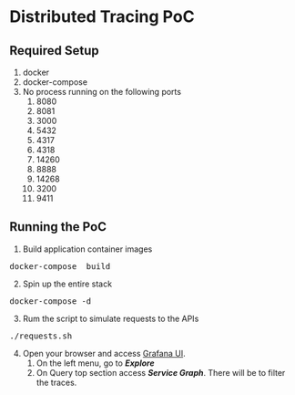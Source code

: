 
# Distributed Tracing PoC


## Required Setup
1. docker
2. docker-compose
3. No process running on the following ports
   1. 8080
   2. 8081
   3. 3000
   4. 5432
   5. 4317
   6. 4318
   7. 14260
   8. 8888
   9. 14268
   10. 3200
   11. 9411



## Running the PoC

1. Build application container images
<pre>docker-compose  build</pre>
2. Spin up the entire stack
<pre>docker-compose -d</pre>
3. Rum the script to simulate requests to the APIs
<pre>./requests.sh</pre>
4. Open your browser and access [Grafana UI](http://localhost:3000/).
   1. On the left menu, go to <i><b>Explore</b></i>
   2. On Query top section access <i><b>Service Graph</b></i>. There will be to filter the traces.